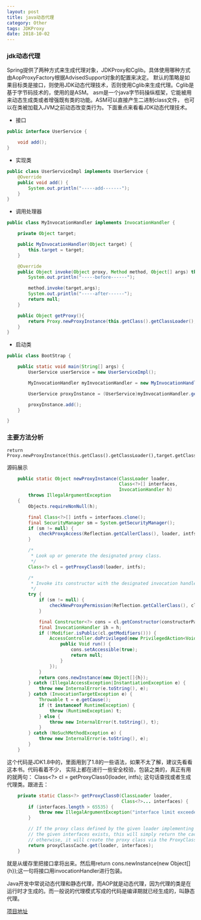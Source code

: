 ```yaml
---
layout: post
title: java动态代理
category: Other
tags: JDKProxy
date: 2018-10-02
---
```


### jdk动态代理

Spring提供了两种方式来生成代理对象，JDKProxy和Cglib。具体使用哪种方式由AopProxyFactory根据AdvisedSupport对象的配置来决定。
默认的策略是如果目标类是接口，则使用JDK动态代理技术，否则使用Cglib来生成代理。Cglib是基于字节码技术的，使用的是ASM。
asm是一个java字节码操纵框架，它能被用来动态生成类或者增强既有类的功能。ASM可以直接产生二进制class文件，
也可以在类被加载入JVM之前动态改变类行为。下面重点来看看JDK动态代理技术。

* 接口
```java
public interface UserService {

    void add();
}

```

* 实现类
```java
public class UserServiceImpl implements UserService {
    @Override
    public void add() {
        System.out.println("-----add-------");
    }
}
```

* 调用处理器
```java
public class MyInvocationHandler implements InvocationHandler {

    private Object target;

    public MyInvocationHandler(Object target) {
        this.target = target;
    }

    @Override
    public Object invoke(Object proxy, Method method, Object[] args) throws Throwable {
        System.out.println("-----before------");

        method.invoke(target,args);
        System.out.println("-----after------");
        return null;
    }

    public Object getProxy(){
        return Proxy.newProxyInstance(this.getClass().getClassLoader(),target.getClass().getInterfaces(),this);
    }
}
```

* 启动类
```java
public class BootStrap {

    public static void main(String[] args) {
        UserService userService = new UserServiceImpl();

        MyInvocationHandler myInvocationHandler = new MyInvocationHandler(userService);

        UserService proxyInstance = (UserService)myInvocationHandler.getProxy();

        proxyInstance.add();
    }

}
```

### 主要方法分析
```
return Proxy.newProxyInstance(this.getClass().getClassLoader(),target.getClass().getInterfaces(),this);
```
源码展示
```java
    public static Object newProxyInstance(ClassLoader loader,
                                          Class<?>[] interfaces,
                                          InvocationHandler h)
        throws IllegalArgumentException
    {
        Objects.requireNonNull(h);

        final Class<?>[] intfs = interfaces.clone();
        final SecurityManager sm = System.getSecurityManager();
        if (sm != null) {
            checkProxyAccess(Reflection.getCallerClass(), loader, intfs);
        }

        /*
         * Look up or generate the designated proxy class.
         */
        Class<?> cl = getProxyClass0(loader, intfs);

        /*
         * Invoke its constructor with the designated invocation handler.
         */
        try {
            if (sm != null) {
                checkNewProxyPermission(Reflection.getCallerClass(), cl);
            }

            final Constructor<?> cons = cl.getConstructor(constructorParams);
            final InvocationHandler ih = h;
            if (!Modifier.isPublic(cl.getModifiers())) {
                AccessController.doPrivileged(new PrivilegedAction<Void>() {
                    public Void run() {
                        cons.setAccessible(true);
                        return null;
                    }
                });
            }
            return cons.newInstance(new Object[]{h});
        } catch (IllegalAccessException|InstantiationException e) {
            throw new InternalError(e.toString(), e);
        } catch (InvocationTargetException e) {
            Throwable t = e.getCause();
            if (t instanceof RuntimeException) {
                throw (RuntimeException) t;
            } else {
                throw new InternalError(t.toString(), t);
            }
        } catch (NoSuchMethodException e) {
            throw new InternalError(e.toString(), e);
        }
    }    
```
这个代码是JDK1.8中的，里面用到了1.8的一些语法，如果不太了解，建议先看看<java8 in action>这本书。代码看着不少，
实际上都在进行一些安全校验，包装之类的，真正有用的就两句： 
Class<?> cl = getProxyClass0(loader, intfs);
这句话查找或者生成代理类。跟进去：
```java
    private static Class<?> getProxyClass0(ClassLoader loader,
                                           Class<?>... interfaces) {
        if (interfaces.length > 65535) {
            throw new IllegalArgumentException("interface limit exceeded");
        }

        // If the proxy class defined by the given loader implementing
        // the given interfaces exists, this will simply return the cached copy;
        // otherwise, it will create the proxy class via the ProxyClassFactory
        return proxyClassCache.get(loader, interfaces);
    }
```
就是从缓存里把接口拿将出来。然后用return cons.newInstance(new Object[]{h});这一句将接口用invocationHandler进行包装。

Java开发中常说动态代理和静态代理，而AOP就是动态代理，因为代理的类是在运行时才生成的。而一般说的代理模式写成的代码是编译期就已经生成的，叫静态代理。

[项目地址](https://github.com/DespairYoke/java-advance/tree/master/spring5/spring-jdk-proxy)